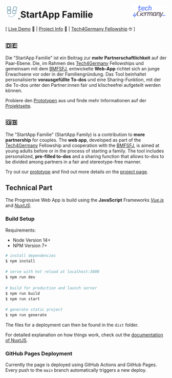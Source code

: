 
<h1>
  <a href="https://dev.tech4germany.org/bmfsfj-partnerschaftliche-gleichstellung" target="_blank">
    <img alt="StartApp Familie logo" height="40" src="./assets/logotransparent.png">
  </a> 
  StartApp Familie
  <a href="https://tech.4germany.org" target="_blank">
  <img alt="Tech4Germany logo" height="40" src="./assets/tech4germany.png" align="right">
  </a> 
</h1>

[ [Live Demo][demo] 🚀 | [Project Info][project] 💁 | [Tech4Germany Fellowship][t4g] 🤓 ]

## 🇩🇪

Die "StartApp Familie" ist ein Beitrag zur **mehr Partnerschaftlichkeit** auf der Paar-Ebene. Die, im Rahmen des [Tech4Germany][t4g] Fellowships und gemeinsam mit dem [BMFSFJ](https://www.bmfsfj.de), entwickelte **Web-App** richtet sich an junge Erwachsene vor oder in der Familiengründung. Das Tool beinhaltet personalisierte **vorausgefüllte To-dos** und eine Sharing-Funktion, mit der die To-dos unter den Partner:innen fair und klischeefrei aufgeteilt werden können. 

Probiere den [Prototypen][demo] aus und finde mehr Informationen auf der [Projektseite][project].
## 🇬🇧

The "StartApp Familie" (StartApp Family) is a contribution to **more partnership** for couples. The **web app**, developed as part of the [Tech4Germany][t4g] Fellowship and cooperation with the [BMFSFJ](https://www.bmfsfj.de/bmfsfj/meta/en), is aimed at young adults before or in the process of starting a family. The tool includes personalized, **pre-filled to-dos** and a sharing function that allows to-dos to be divided among partners in a fair and stereotype-free manner.

Try out our [prototype][demo]
and find out more details on the [project page][project].

[t4g]: https://tech.4germany.org
[demo]: https://dev.tech4germany.org/bmfsfj-partnerschaftliche-gleichstellung
[project]: https://tech.4germany.org/project/partnerschaftliche-gleichstellung-bmfsfj

## Technical Part

The Progressive Web App is build using the **JavaScript** Frameworks [*Vue.js*](https://vuejs.org) and [*NuxtJS*](https://nuxtjs.org).

### Build Setup

Requirements:
- Node Version 14+
- NPM Version 7+

```bash
# install dependencies
$ npm install

# serve with hot reload at localhost:3000
$ npm run dev

# build for production and launch server
$ npm run build
$ npm run start

# generate static project
$ npm run generate
```

The files for a deployment can then be found in the `dist` folder.

For detailed explanation on how things work, check out the [documentation of NuxtJS](https://nuxtjs.org).

### GitHub Pages Deployment

Currently the page is deployed using GitHub Actions and GitHub Pages. Every push to the `main` branch automatically triggers a new deploy.
